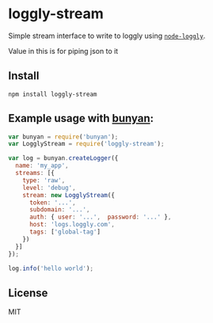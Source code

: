 # loggly-stream

Simple stream interface to write to loggly using [`node-loggly`][loggly].

Value in this is for piping json to it

## Install

```
npm install loggly-stream
```

## Example usage with [bunyan](https://github.com/trentm/node-bunyan):

```js
var bunyan = require('bunyan');
var LogglyStream = require('loggly-stream');

var log = bunyan.createLogger({
  name: 'my_app',
  streams: [{
    type: 'raw',
    level: 'debug',
    stream: new LogglyStream({
      token: '...',
      subdomain: '...',
      auth: { user: '...',  password: '...' },
      host: 'logs.loggly.com',
      tags: ['global-tag']
    })
  }]
});

log.info('hello world');
```

## License

MIT

[loggly]: https://github.com/nodejitsu/node-loggly
